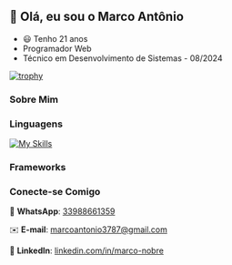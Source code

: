 ## 👋 Olá, eu sou o Marco Antônio

- 😃 Tenho 21 anos
- Programador Web
- Técnico em Desenvolvimento de Sistemas - 08/2024

[![trophy](https://github-profile-trophy.vercel.app/?username=MarcoAntonioNobre&theme=dracula)](https://github.com/ryo-ma/github-profile-trophy)

### Sobre Mim


### Linguagens
[![My Skills](https://skillicons.dev/icons?i=php,javascript,css,html&theme=dark)](https://skillicons.dev)


### Frameworks


### Conecte-se Comigo
📱 **WhatsApp**: [33988661359](https://wa.me/5533988661359)

✉️ **E-mail**: [marcoantonio3787@gmail.com](mailto:marcoantonio3787@gmail.com)

💼 **LinkedIn**: [linkedin.com/in/marco-nobre](https://www.linkedin.com/in/marco-nobre-730a02194?utm_source=share&utm_campaign=share_via&utm_content=profile&utm_medium=android_app)

